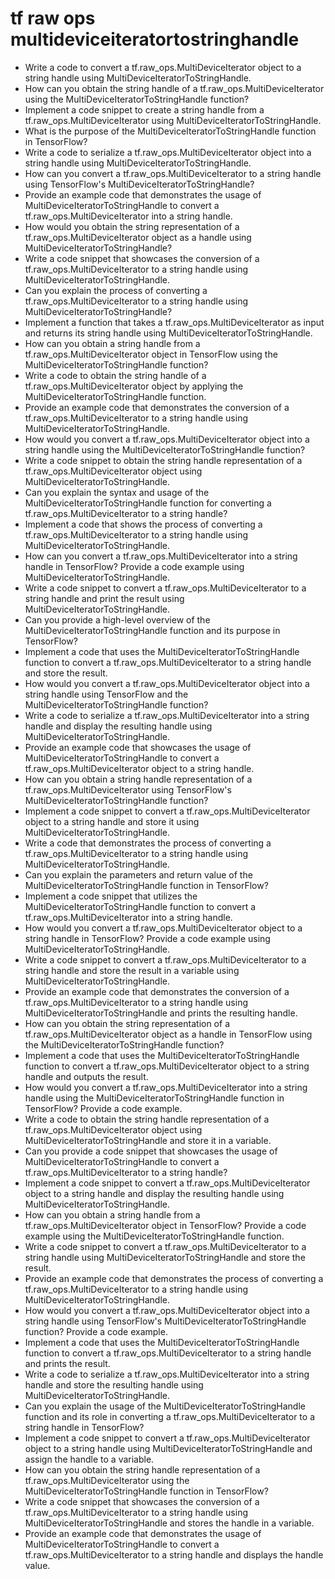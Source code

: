 # tf raw ops multideviceiteratortostringhandle

- Write a code to convert a tf.raw_ops.MultiDeviceIterator object to a string handle using MultiDeviceIteratorToStringHandle.
- How can you obtain the string handle of a tf.raw_ops.MultiDeviceIterator using the MultiDeviceIteratorToStringHandle function?
- Implement a code snippet to create a string handle from a tf.raw_ops.MultiDeviceIterator using MultiDeviceIteratorToStringHandle.
- What is the purpose of the MultiDeviceIteratorToStringHandle function in TensorFlow?
- Write a code to serialize a tf.raw_ops.MultiDeviceIterator object into a string handle using MultiDeviceIteratorToStringHandle.
- How can you convert a tf.raw_ops.MultiDeviceIterator to a string handle using TensorFlow's MultiDeviceIteratorToStringHandle?
- Provide an example code that demonstrates the usage of MultiDeviceIteratorToStringHandle to convert a tf.raw_ops.MultiDeviceIterator into a string handle.
- How would you obtain the string representation of a tf.raw_ops.MultiDeviceIterator object as a handle using MultiDeviceIteratorToStringHandle?
- Write a code snippet that showcases the conversion of a tf.raw_ops.MultiDeviceIterator to a string handle using MultiDeviceIteratorToStringHandle.
- Can you explain the process of converting a tf.raw_ops.MultiDeviceIterator to a string handle using MultiDeviceIteratorToStringHandle?
- Implement a function that takes a tf.raw_ops.MultiDeviceIterator as input and returns its string handle using MultiDeviceIteratorToStringHandle.
- How can you obtain a string handle from a tf.raw_ops.MultiDeviceIterator object in TensorFlow using the MultiDeviceIteratorToStringHandle function?
- Write a code to obtain the string handle of a tf.raw_ops.MultiDeviceIterator object by applying the MultiDeviceIteratorToStringHandle function.
- Provide an example code that demonstrates the conversion of a tf.raw_ops.MultiDeviceIterator to a string handle using MultiDeviceIteratorToStringHandle.
- How would you convert a tf.raw_ops.MultiDeviceIterator object into a string handle using the MultiDeviceIteratorToStringHandle function?
- Write a code snippet to obtain the string handle representation of a tf.raw_ops.MultiDeviceIterator object using MultiDeviceIteratorToStringHandle.
- Can you explain the syntax and usage of the MultiDeviceIteratorToStringHandle function for converting a tf.raw_ops.MultiDeviceIterator to a string handle?
- Implement a code that shows the process of converting a tf.raw_ops.MultiDeviceIterator to a string handle using MultiDeviceIteratorToStringHandle.
- How can you convert a tf.raw_ops.MultiDeviceIterator into a string handle in TensorFlow? Provide a code example using MultiDeviceIteratorToStringHandle.
- Write a code snippet to convert a tf.raw_ops.MultiDeviceIterator to a string handle and print the result using MultiDeviceIteratorToStringHandle.
- Can you provide a high-level overview of the MultiDeviceIteratorToStringHandle function and its purpose in TensorFlow?
- Implement a code that uses the MultiDeviceIteratorToStringHandle function to convert a tf.raw_ops.MultiDeviceIterator to a string handle and store the result.
- How would you convert a tf.raw_ops.MultiDeviceIterator object into a string handle using TensorFlow and the MultiDeviceIteratorToStringHandle function?
- Write a code to serialize a tf.raw_ops.MultiDeviceIterator into a string handle and display the resulting handle using MultiDeviceIteratorToStringHandle.
- Provide an example code that showcases the usage of MultiDeviceIteratorToStringHandle to convert a tf.raw_ops.MultiDeviceIterator object to a string handle.
- How can you obtain a string handle representation of a tf.raw_ops.MultiDeviceIterator using TensorFlow's MultiDeviceIteratorToStringHandle function?
- Implement a code snippet to convert a tf.raw_ops.MultiDeviceIterator object to a string handle and store it using MultiDeviceIteratorToStringHandle.
- Write a code that demonstrates the process of converting a tf.raw_ops.MultiDeviceIterator to a string handle using MultiDeviceIteratorToStringHandle.
- Can you explain the parameters and return value of the MultiDeviceIteratorToStringHandle function in TensorFlow?
- Implement a code snippet that utilizes the MultiDeviceIteratorToStringHandle function to convert a tf.raw_ops.MultiDeviceIterator into a string handle.
- How would you convert a tf.raw_ops.MultiDeviceIterator object to a string handle in TensorFlow? Provide a code example using MultiDeviceIteratorToStringHandle.
- Write a code snippet to convert a tf.raw_ops.MultiDeviceIterator to a string handle and store the result in a variable using MultiDeviceIteratorToStringHandle.
- Provide an example code that demonstrates the conversion of a tf.raw_ops.MultiDeviceIterator to a string handle using MultiDeviceIteratorToStringHandle and prints the resulting handle.
- How can you obtain the string representation of a tf.raw_ops.MultiDeviceIterator object as a handle in TensorFlow using the MultiDeviceIteratorToStringHandle function?
- Implement a code that uses the MultiDeviceIteratorToStringHandle function to convert a tf.raw_ops.MultiDeviceIterator object to a string handle and outputs the result.
- How would you convert a tf.raw_ops.MultiDeviceIterator into a string handle using the MultiDeviceIteratorToStringHandle function in TensorFlow? Provide a code example.
- Write a code to obtain the string handle representation of a tf.raw_ops.MultiDeviceIterator object using MultiDeviceIteratorToStringHandle and store it in a variable.
- Can you provide a code snippet that showcases the usage of MultiDeviceIteratorToStringHandle to convert a tf.raw_ops.MultiDeviceIterator to a string handle?
- Implement a code snippet to convert a tf.raw_ops.MultiDeviceIterator object to a string handle and display the resulting handle using MultiDeviceIteratorToStringHandle.
- How can you obtain a string handle from a tf.raw_ops.MultiDeviceIterator object in TensorFlow? Provide a code example using the MultiDeviceIteratorToStringHandle function.
- Write a code snippet to convert a tf.raw_ops.MultiDeviceIterator to a string handle using MultiDeviceIteratorToStringHandle and store the result.
- Provide an example code that demonstrates the process of converting a tf.raw_ops.MultiDeviceIterator to a string handle using MultiDeviceIteratorToStringHandle.
- How would you convert a tf.raw_ops.MultiDeviceIterator object into a string handle using TensorFlow's MultiDeviceIteratorToStringHandle function? Provide a code example.
- Implement a code that uses the MultiDeviceIteratorToStringHandle function to convert a tf.raw_ops.MultiDeviceIterator to a string handle and prints the result.
- Write a code to serialize a tf.raw_ops.MultiDeviceIterator into a string handle and store the resulting handle using MultiDeviceIteratorToStringHandle.
- Can you explain the usage of the MultiDeviceIteratorToStringHandle function and its role in converting a tf.raw_ops.MultiDeviceIterator to a string handle in TensorFlow?
- Implement a code snippet to convert a tf.raw_ops.MultiDeviceIterator object to a string handle using MultiDeviceIteratorToStringHandle and assign the handle to a variable.
- How can you obtain the string handle representation of a tf.raw_ops.MultiDeviceIterator using the MultiDeviceIteratorToStringHandle function in TensorFlow?
- Write a code snippet that showcases the conversion of a tf.raw_ops.MultiDeviceIterator to a string handle using MultiDeviceIteratorToStringHandle and stores the handle in a variable.
- Provide an example code that demonstrates the usage of MultiDeviceIteratorToStringHandle to convert a tf.raw_ops.MultiDeviceIterator to a string handle and displays the handle value.